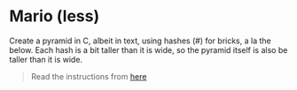 # Mario (less)

Create a pyramid in C, albeit in text, using hashes (#) for bricks, a la the below. Each hash is a bit taller than it is wide, so the pyramid itself is also be taller than it is wide.

>Read the instructions from [here](https://cs50.harvard.edu/x/2021/psets/1/mario/less/)
